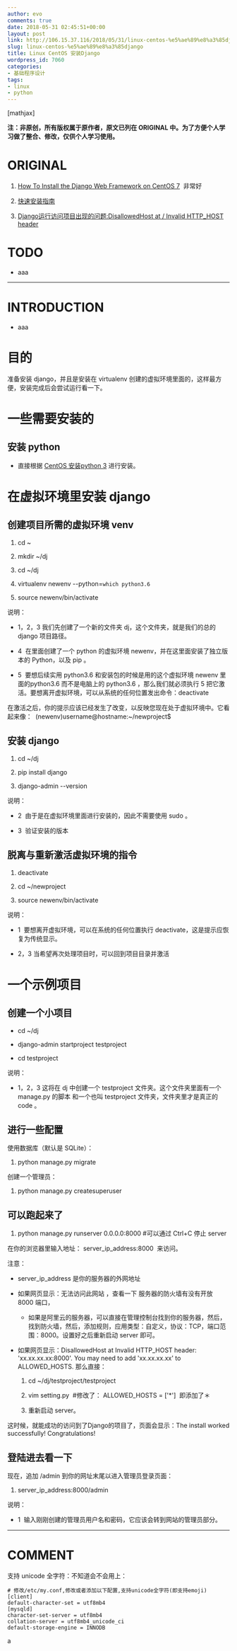 ```yaml
---
author: evo
comments: true
date: 2018-05-31 02:45:51+00:00
layout: post
link: http://106.15.37.116/2018/05/31/linux-centos-%e5%ae%89%e8%a3%85django/
slug: linux-centos-%e5%ae%89%e8%a3%85django
title: Linux CentOS 安装Django
wordpress_id: 7060
categories:
- 基础程序设计
tags:
- linux
- python
---
```


<!-- more -->

[mathjax]

**注：非原创，所有版权属于原作者，原文已列在 ORIGINAL 中。为了方便个人学习做了整合、修改，仅供个人学习使用。**


# ORIGINAL





 	
  1. [How To Install the Django Web Framework on CentOS 7](https://www.digitalocean.com/community/tutorials/how-to-install-the-django-web-framework-on-centos-7)  非常好

 	
  2. [快速安装指南](https://docs.djangoproject.com/zh-hans/2.0/intro/install/)

 	
  3. [Django运行访问项目出现的问题:DisallowedHost at / Invalid HTTP_HOST header](https://blog.csdn.net/will5451/article/details/53861092)




# TODO





 	
  * aaa





* * *





# INTRODUCTION





 	
  * aaa




# 目的


准备安装 django，并且是安装在 virtualenv 创建的虚拟环境里面的，这样最方便，安装完成后会尝试运行看一下。




# 一些需要安装的




## 安装 python





 	
  * 直接根据 [CentOS 安装python 3](http://106.15.37.116/2018/05/30/linux-centos-%e5%ae%89%e8%a3%85python-3/) 进行安装。





# 在虚拟环境里安装 django




## 创建项目所需的虚拟环境 venv





 	
  1. cd ~

 	
  2. mkdir ~/dj

 	
  3. cd ~/dj

 	
  4. virtualenv newenv --python=`which python3.6`

 	
  5. source newenv/bin/activate


说明：

 	
  * 1，2，3 我们先创建了一个新的文件夹 dj，这个文件夹，就是我们的总的 django 项目路径。

 	
  * 4  在里面创建了一个 python 的虚拟环境 newenv，并在这里面安装了独立版本的 Python，以及 pip 。

 	
  * 5  要想后续实用 python3.6 和安装包的时候是用的这个虚拟环境 newenv 里面的python3.6 而不是电脑上的 python3.6 ，那么我们就必须执行 5 把它激活。要想离开虚拟环境，可以从系统的任何位置发出命令：deactivate


在激活之后，你的提示应该已经发生了改变，以反映您现在处于虚拟环境中。它看起来像：  (newenv)username@hostname:~/newproject$


## 安装 django





 	
  1. cd ~/dj

 	
  2. pip install django

 	
  3. django-admin --version


说明：

 	
  * 2  由于是在虚拟环境里面进行安装的，因此不需要使用 sudo 。

 	
  * 3  验证安装的版本




## 脱离与重新激活虚拟环境的指令





 	
  1. deactivate

 	
  2. cd ~/newproject

 	
  3. source newenv/bin/activate


说明：

 	
  * 1  要想离开虚拟环境，可以在系统的任何位置执行 deactivate，这是提示应恢复为传统显示。

 	
  * 2，3 当希望再次处理项目时，可以回到项目目录并激活




# 一个示例项目




## 创建一个小项目





 	
  * cd ~/dj

 	
  * django-admin startproject testproject

 	
  * cd testproject


说明：

 	
  * 1，2，3 这将在 dj 中创建一个 testproject 文件夹。这个文件夹里面有一个 manage.py 的脚本 和一个也叫 testproject 文件夹，文件夹里才是真正的 code 。




## 进行一些配置


使用数据库（默认是 SQLite）：



 	
  1. python manage.py migrate


创建一个管理员：

 	
  1. python manage.py createsuperuser




## 可以跑起来了





 	
  1. python manage.py runserver 0.0.0.0:8000 #可以通过 Ctrl+C 停止 server


在你的浏览器里输入地址： server_ip_address:8000  来访问。

注意：

 	
  * server_ip_address 是你的服务器的外网地址

 	
  * 如果网页显示：无法访问此网站 ，查看一下 服务器的防火墙有没有开放 8000 端口，

 	
    * 如果是阿里云的服务器，可以直接在管理控制台找到你的服务器，然后，找到防火墙，然后，添加规则，应用类型：自定义，协议：TCP，端口范围：8000。设置好之后重新启动 server 即可。




 	
  * 如果网页显示：DisallowedHost at Invalid HTTP_HOST header: 'xx.xx.xx.xx:8000'. You may need to add 'xx.xx.xx.xx' to ALLOWED_HOSTS. 那么直接：

 	
    1. cd ~/dj/testproject/testproject

 	
    2. vim setting.py  #修改了： ALLOWED_HOSTS = ['*']  即添加了＊

 	
    3. 重新启动 server。





这时候，就能成功的访问到了Django的项目了，页面会显示：The install worked successfully! Congratulations!


## 登陆进去看一下


现在，追加 /admin 到你的网址末尾以进入管理员登录页面：



 	
  1. server_ip_address:8000/admin


说明：

 	
  * 1  输入刚刚创建的管理员用户名和密码，它应该会转到网站的管理员部分。


















* * *





# COMMENT


支持 unicode 全字符：不知道会不会用上：

    
    # 修改/etc/my.conf,修改或者添加以下配置,支持unicode全字符(即支持emoji)
    [client]
    default-character-set = utf8mb4
    [mysqld]
    character-set-server = utf8mb4
    collation-server = utf8mb4_unicode_ci
    default-storage-engine = INNODB


a
